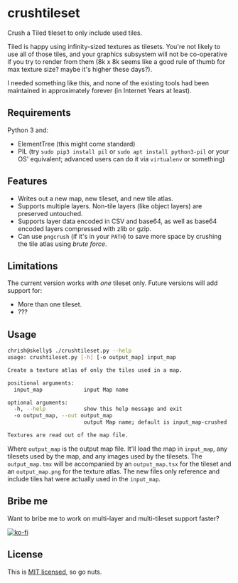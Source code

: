 # crushtileset

Crush a Tiled tileset to only include used tiles.

Tiled is happy using infinity-sized textures as tilesets. You're not likely to
use all of those tiles, and your graphics subsystem will not be co-operative if
you try to render from them (8k x 8k seems like a good rule of thumb for max
texture size? maybe it's higher these days?).

I needed something like this, and none of the existing tools had been
maintained in approximately forever (in Internet Years at least).

## Requirements

Python 3 and:

* ElementTree (this might come standard)
* PIL (try `sudo pip3 install pil` or `sudo apt install python3-pil` or your OS'
  equivalent; advanced users can do it via `virtualenv` or something)

## Features

* Writes out a new map, new tileset, and new tile atlas.
* Supports multiple layers. Non-tile layers (like object layers) are
  preserved untouched.
* Supports layer data encoded in CSV and base64, as well as base64 encoded
  layers compressed with zlib or gzip.
* Can use `pngcrush` (if it's in your `PATH`) to save more space by crushing
  the tile atlas using *brute force*.

## Limitations

The current version works with *one* tileset only. Future versions will add
support for:

* More than one tileset.
* ???

## Usage

```sh
chrish@skelly$ ./crushtileset.py --help
usage: crushtileset.py [-h] [-o output_map] input_map

Create a texture atlas of only the tiles used in a map.

positional arguments:
  input_map             input Map name

optional arguments:
  -h, --help            show this help message and exit
  -o output_map, --out output_map
                        output Map name; default is input_map-crushed

Textures are read out of the map file.
```

Where `output_map` is the output map file. It'll load the map in `input_map`,
any tilesets used by the map, and any images used by the tilesets. The
`output_map.tmx` will be accompanied by an `output_map.tsx` for the tileset and
an `output_map.png` for the texture atlas. The new files only reference and
include tiles hat were actually used in the `input_map`.

## Bribe me

Want to bribe me to work on multi-layer and multi-tileset support faster?

[![ko-fi](https://ko-fi.com/img/githubbutton_sm.svg)](https://ko-fi.com/U7U541Y8C)

## License

This is [MIT licensed](LICENSE.md), so go nuts.

